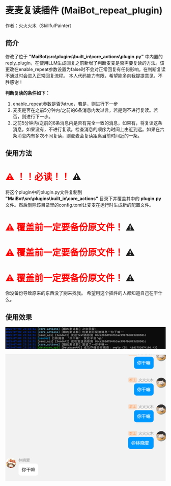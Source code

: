 # 麦麦复读插件 (MaiBot_repeat_plugin)
作者：火火火木（SkillfulPainter）

## 简介
修改了位于 **"MaiBot\src\plugins\built_in\core_actions\plugin.py"** 中内置的reply_plugin，在使用LLM生成回复之前新增了判断麦麦是否需要复读的方法。该更改在enable_repeat参数设置为false时不会对正常回复有任何影响。在判断复读不通过时会进入正常回复流程。
本人代码能力有限，希望能多向我提提意见，不胜感谢！

**判断复读的条件如下：**
1. enable_repeat参数是否为true，若是，则进行下一步
2. 麦麦是否在之前5分钟内/之前的6条消息内发过言，若是则不进行复读。若否，则进行下一步。
3. 之前5分钟内/之前的6条消息内是否有完全一致的消息，如果有，将复读这条消息，如果没有，不进行复读。检查消息的顺序为时间上由近到远。如果在六条消息内有多次不同复读，则麦麦会复读距离当前时间近的一条。

## 使用方法
# <span style="color:red">⚠️ ！！必读！！</span> ⚠️
将这个plugin中的plugin.py文件复制到 **"MaiBot\src\plugins\built_in\core_actions"** 目录下并覆盖其中的 **plugin.py** 文件。然后删除该目录里的config.toml让麦麦在运行时生成新的配置文件。
# <span style="color:red">⚠️ 覆盖前一定要备份原文件！</span> ⚠️
# <span style="color:red">⚠️ 覆盖前一定要备份原文件！</span> ⚠️
# <span style="color:red">⚠️ 覆盖前一定要备份原文件！</span> ⚠️
你没备份导致原来的东西没了别来找我。
希望用这个插件的人都知道自己在干什么。

## 使用效果
![控制台输出](images/log_output.png)

![对话效果](images/chat.png)



